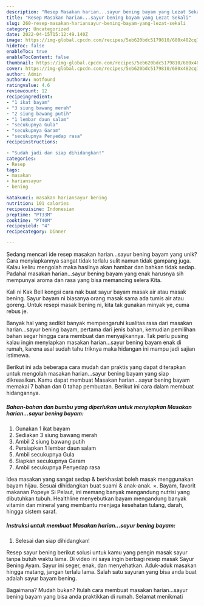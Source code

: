 ```yaml
---
description: "Resep Masakan harian...sayur bening bayam yang Lezat Sekali"
title: "Resep Masakan harian...sayur bening bayam yang Lezat Sekali"
slug: 260-resep-masakan-hariansayur-bening-bayam-yang-lezat-sekali
category: Uncategorized
date: 2022-04-15T15:12:49.140Z
image: https://img-global.cpcdn.com/recipes/5eb620bdc5179810/680x482cq70/masakan-hariansayur-bening-bayam-foto-resep-utama.jpg
hideToc: false
enableToc: true
enableTocContent: false
thumbnail: https://img-global.cpcdn.com/recipes/5eb620bdc5179810/680x482cq70/masakan-hariansayur-bening-bayam-foto-resep-utama.jpg
cover: https://img-global.cpcdn.com/recipes/5eb620bdc5179810/680x482cq70/masakan-hariansayur-bening-bayam-foto-resep-utama.jpg
author: Admin
authorAv: notfound
ratingvalue: 4.6
reviewcount: 12
recipeingredient:
- "1 ikat bayam"
- "3 siung bawang merah"
- "2 siung bawang putih"
- "1 lembar daun salam"
- "secukupnya Gula"
- "secukupnya Garam"
- "secukupnya Penyedap rasa"
recipeinstructions:

- "Sudah jadi dan siap dihidangkan!"
categories:
- Resep
tags:
- masakan
- hariansayur
- bening

katakunci: masakan hariansayur bening 
nutrition: 101 calories
recipecuisine: Indonesian
preptime: "PT33M"
cooktime: "PT40M"
recipeyield: "4"
recipecategory: Dinner

---
```





Sedang mencari ide resep masakan harian...sayur bening bayam yang unik? Cara menyiapkannya sangat tidak terlalu sulit namun tidak gampang juga. Kalau keliru mengolah maka hasilnya akan hambar dan bahkan tidak sedap. Padahal masakan harian...sayur bening bayam yang enak harusnya sih mempunyai aroma dan rasa yang bisa memancing selera Kita.





Kali ni Kak Bell kongsi cara nak buat sayur bayam masak air atau masak bening. Sayur bayam ni biasanya orang masak sama ada tumis air atau goreng. Untuk resepi masak bening ni, kita tak gunakan minyak ye, cuma rebus je.

Banyak hal yang sedikit banyak mempengaruhi kualitas rasa dari masakan harian...sayur bening bayam, pertama dari jenis bahan, kemudian pemilihan bahan segar hingga cara membuat dan menyajikannya. Tak perlu pusing kalau ingin menyiapkan masakan harian...sayur bening bayam enak di rumah, karena asal sudah tahu triknya maka hidangan ini mampu jadi sajian istimewa.






Berikut ini ada beberapa cara mudah dan praktis yang dapat diterapkan untuk mengolah masakan harian...sayur bening bayam yang siap dikreasikan. Kamu dapat membuat Masakan harian...sayur bening bayam memakai 7 bahan dan 0 tahap pembuatan. Berikut ini cara dalam membuat hidangannya.

<!--inarticleads1-->

##### Bahan-bahan dan bumbu yang diperlukan untuk menyiapkan Masakan harian...sayur bening bayam:

1. Gunakan 1 ikat bayam
1. Sediakan 3 siung bawang merah
1. Ambil 2 siung bawang putih
1. Persiapkan 1 lembar daun salam
1. Ambil secukupnya Gula
1. Siapkan secukupnya Garam
1. Ambil secukupnya Penyedap rasa


Idea masakan yang sangat sedap &amp; berkhasiat boleh masak menggunakan bayam hijau. Sesuai dihidangkan buat suami &amp; anak-anak. ×. Bayam, favorit makanan Popeye Si Pelaut, ini memang banyak mengandung nutrisi yang dibutuhkan tubuh. Healthline menyebutkan bayam mengandung banyak vitamin dan mineral yang membantu menjaga kesehatan tulang, darah, hingga sistem saraf. 

<!--inarticleads2-->

##### Instruksi untuk membuat Masakan harian...sayur bening bayam:


1. Selesai dan siap dihidangkan!

Resep sayur bening berikut solusi untuk kamu yang pengin masak sayur tanpa butuh waktu lama. Di video ini saya ingin berbagi resep masak Sayur Bening Ayam. Sayur ini seger, enak, dan menyehatkan. Aduk-aduk masakan hingga matang, jangan terlalu lama. Salah satu sayuran yang bisa anda buat adalah sayur bayam bening. 

Bagaimana? Mudah bukan? Itulah cara membuat masakan harian...sayur bening bayam yang bisa anda praktikkan di rumah. Selamat menikmati

